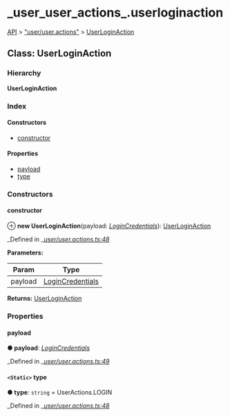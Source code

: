 # \_user\_user\_actions\_.userloginaction

[API](../../api-1.md) &gt; ["user/user.actions"](../modules/_user_user_actions_.md) &gt; [UserLoginAction](_user_user_actions_.userloginaction.md)

## Class: UserLoginAction

### Hierarchy

**UserLoginAction**

### Index

#### Constructors

* [constructor](_user_user_actions_.userloginaction.md#constructor)

#### Properties

* [payload](_user_user_actions_.userloginaction.md#payload)
* [type](_user_user_actions_.userloginaction.md#type)

### Constructors

#### constructor

⊕ **new UserLoginAction**\(payload: [_LoginCredentials_](_user_user_actions_.logincredentials.md)\): [UserLoginAction](_user_user_actions_.userloginaction.md)

_Defined in _[_user/user.actions.ts:48_](https://github.com/authumn/authumn-angular/blob/93ce399/projects/authumn-angular/src/user/user.actions.ts#L48)

**Parameters:**

| Param | Type |
| --- | --- |
| payload | [LoginCredentials](_user_user_actions_.logincredentials.md) |

**Returns:** [UserLoginAction](_user_user_actions_.userloginaction.md)

### Properties

#### payload

**● payload**: [_LoginCredentials_](_user_user_actions_.logincredentials.md)

_Defined in _[_user/user.actions.ts:49_](https://github.com/authumn/authumn-angular/blob/93ce399/projects/authumn-angular/src/user/user.actions.ts#L49)

#### `<Static>` type

**● type**: `string` = UserActions.LOGIN

_Defined in _[_user/user.actions.ts:48_](https://github.com/authumn/authumn-angular/blob/93ce399/projects/authumn-angular/src/user/user.actions.ts#L48)

